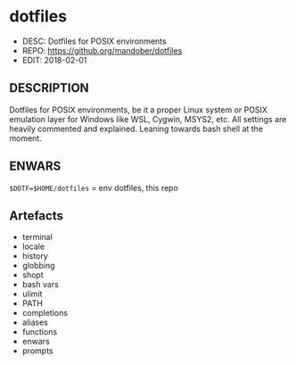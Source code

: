 # dotfiles

- DESC: Dotfiles for POSIX environments
- REPO: https://github.org/mandober/dotfiles
- EDIT: 2018-02-01


## DESCRIPTION
Dotfiles for POSIX environments, be it a proper Linux system or POSIX emulation 
layer for Windows like WSL, Cygwin, MSYS2, etc. All settings are heavily 
commented and explained. Leaning towards bash shell at the moment.

## ENWARS

`$DOTF=$HOME/dotfiles` = env dotfiles, this repo


## Artefacts
- terminal
- locale
- history
- globbing
- shopt
- bash vars
- ulimit
- PATH
- completions
- aliases
- functions
- enwars
- prompts

